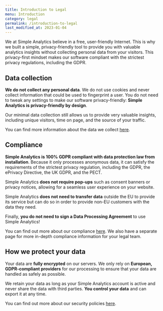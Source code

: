 ```yaml
---
title: Introduction to Legal
menu: Introduction
category: legal
permalink: /introduction-to-legal
last_modified_at: 2023-01-04
---
```


We at Simple Analytics believe in a free, user-friendly Internet. This is why we built a simple, privacy-friendly tool to provide you with valuable analytics insights without collecting personal data from your visitors. This privacy-first mindset makes our software compliant with the strictest privacy regulations, including the GDPR.

## Data collection

**We do not collect any personal data**. We do not use cookies and never collect information that could be used to fingerprint a user. You do not need to tweak any settings to make our software privacy-friendly: **Simple Analytics is privacy-friendly by design**.

Our minimal data collection still allows us to provide very valuable insights, including unique visitors, time on page, and the source of your traffic.

You can find more information about the data we collect [here](https://docs.google.com/document/d/17MiUjYZ-yg9Wsysu0vILXem99G6O8Od5phY6MupuSJQ/edit#).

## Compliance

**Simple Analytics is 100% GDPR compliant with data protection law from installation**. Because it only processes anonymous data, it can satisfy the requirements of the strictest privacy regulation, including the GDPR, the ePrivacy Directive, the UK GDPR, and the PECT.

Simple Analytics **does not require pop-ups** such as consent banners or privacy notices, allowing for a seamless user experience on your website.

Simple Analytics **does not need to transfer data** outside the EU to provide its service but can do so in order to provide non-EU customers with the data they need.

Finally, **you do not need to sign a Data Processing Agreement** to use Simple Analytics!

You can find out more about our compliance [here](https://docs.google.com/document/d/19o16ltnx_vnAdYtSv5ooBsPUypPpplxxLyxGdmaf17A/). We also have a separate page for more in-depth compliance information for your legal team.

## How we protect your data

Your data are **fully encrypted** on our servers. We only rely on **European, GDPR-compliant providers** for our processing to ensure that your data are handled as safely as possible.

We retain your data as long as your Simple Analytics account is active and never share the data with third parties. **You control your data** and can export it at any time.

You can find out more about our security policies [here](https://docs.google.com/document/d/1fkpmDSwxyOtcDiZt4cZU3EndUe1OLR7rvjhhCzHKzXw/edit#heading=h.q9jj2qttvf49).
